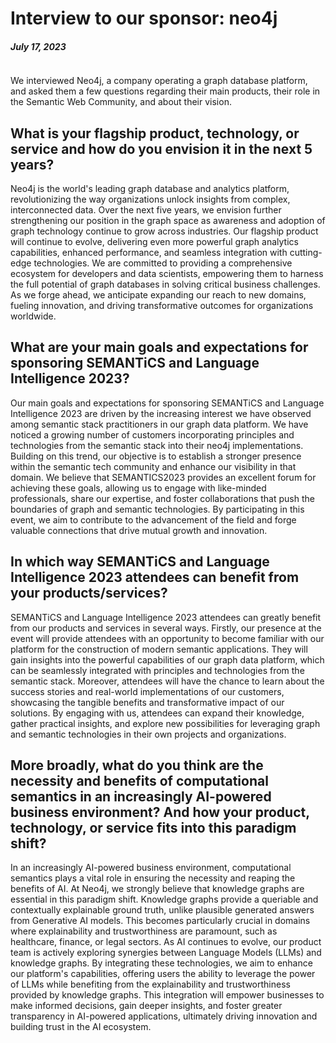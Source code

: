 # Interview to our sponsor: neo4j
##### July 17, 2023
<img src="../img/news/2023_07_17.png" style="max-width:550px" height="auto" alt="">

We interviewed Neo4j, a company operating a graph database platform, and asked them a few questions regarding their main products, their role in the Semantic Web Community, and about their vision.

## What is your flagship product, technology, or service and how do you envision it in the next 5 years?

Neo4j is the world's leading graph database and analytics platform, revolutionizing the way organizations unlock insights from complex, interconnected data. Over the next five years, we envision further strengthening our position in the graph space as awareness and adoption of graph technology continue to grow across industries. Our flagship product will continue to evolve, delivering even more powerful graph analytics capabilities, enhanced performance, and seamless integration with cutting-edge technologies. We are committed to providing a comprehensive ecosystem for developers and data scientists, empowering them to harness the full potential of graph databases in solving critical business challenges. As we forge ahead, we anticipate expanding our reach to new domains, fueling innovation, and driving transformative outcomes for organizations worldwide.

## What are your main goals and expectations for sponsoring SEMANTiCS and Language Intelligence 2023?

Our main goals and expectations for sponsoring SEMANTiCS and Language Intelligence 2023 are driven by the increasing interest we have observed among semantic stack practitioners in our graph data platform. We have noticed a growing number of customers incorporating principles and technologies from the semantic stack into their neo4j implementations. Building on this trend, our objective is to establish a stronger presence within the semantic tech community and enhance our visibility in that domain. We believe that SEMANTICS2023 provides an excellent forum for achieving these goals, allowing us to engage with like-minded professionals, share our expertise, and foster collaborations that push the boundaries of graph and semantic technologies. By participating in this event, we aim to contribute to the advancement of the field and forge valuable connections that drive mutual growth and innovation.

## In which way SEMANTiCS and Language Intelligence 2023 attendees can benefit from your products/services?

SEMANTiCS and Language Intelligence 2023 attendees can greatly benefit from our products and services in several ways. Firstly, our presence at the event will provide attendees with an opportunity to become familiar with our platform for the construction of modern semantic applications. They will gain insights into the powerful capabilities of our graph data platform, which can be seamlessly integrated with principles and technologies from the semantic stack. Moreover, attendees will have the chance to learn about the success stories and real-world implementations of our customers, showcasing the tangible benefits and transformative impact of our solutions. By engaging with us, attendees can expand their knowledge, gather practical insights, and explore new possibilities for leveraging graph and semantic technologies in their own projects and organizations.

## More broadly, what do you think are the necessity and benefits of computational semantics in an increasingly AI-powered business environment? And how your product, technology, or service fits into this paradigm shift?

In an increasingly AI-powered business environment, computational semantics plays a vital role in ensuring the necessity and reaping the benefits of AI. At Neo4j, we strongly believe that knowledge graphs are essential in this paradigm shift. Knowledge graphs provide a queriable and contextually explainable ground truth, unlike plausible generated answers from Generative AI models. This becomes particularly crucial in domains where explainability and trustworthiness are paramount, such as healthcare, finance, or legal sectors. As AI continues to evolve, our product team is actively exploring synergies between Language Models (LLMs) and knowledge graphs. By integrating these technologies, we aim to enhance our platform's capabilities, offering users the ability to leverage the power of LLMs while benefiting from the explainability and trustworthiness provided by knowledge graphs. This integration will empower businesses to make informed decisions, gain deeper insights, and foster greater transparency in AI-powered applications, ultimately driving innovation and building trust in the AI ecosystem.
